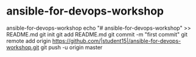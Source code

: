# ansible-for-devops-workshop
ansible-for-devops-workshop
echo "# ansible-for-devops-workshop" >> README.md
git init
git add README.md
git commit -m "first commit"
git remote add origin https://github.com/|student15|/ansible-for-devops-workshop.git
git push -u origin master
